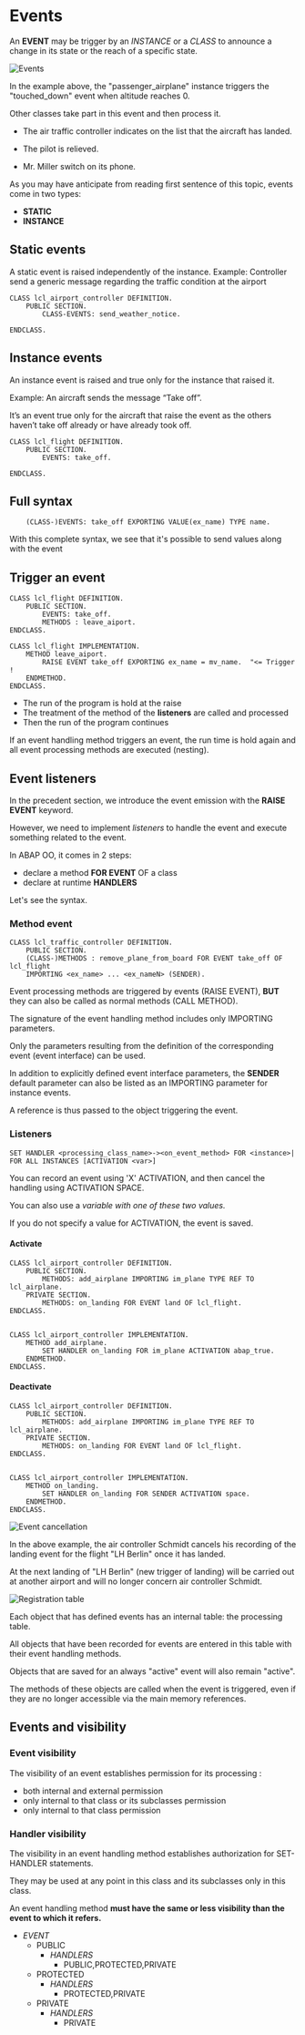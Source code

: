 # Events

An **EVENT** may be trigger by an *INSTANCE* or a *CLASS* to announce a change in its state or the reach of a specific state.

![Events](../img/events.PNG)

In the example above, the "passenger_airplane" instance triggers the "touched_down" event when altitude reaches 0.

Other classes take part in this event and then process it. 

- The air traffic controller indicates on the list that the aircraft has landed.

- The pilot is relieved.

- Mr. Miller switch on its phone.

As you may have anticipate from reading first sentence of this topic, events come in two types:
- **STATIC**
- **INSTANCE**

## Static events

A static event is raised independently of the instance.
Example: Controller send a generic message regarding the traffic condition at the airport

```
CLASS lcl_airport_controller DEFINITION.
	PUBLIC SECTION.
		CLASS-EVENTS: send_weather_notice.

ENDCLASS.
```

## Instance events

An instance event is raised and true only for the instance that raised it.

Example: An aircraft sends the message “Take off”. 

It’s an event true only for the aircraft that raise the event as the others haven’t take off already or have already took off.

```
CLASS lcl_flight DEFINITION.
	PUBLIC SECTION.	
		EVENTS: take_off.
	
ENDCLASS.
```

## Full syntax
```
	(CLASS-)EVENTS: take_off EXPORTING VALUE(ex_name) TYPE name.
```
With this complete syntax, we see that it's possible to send values along with the event


## Trigger an event

```
CLASS lcl_flight DEFINITION.
	PUBLIC SECTION.	
		EVENTS: take_off.
		METHODS : leave_aiport.
ENDCLASS.

CLASS lcl_flight IMPLEMENTATION.
	METHOD leave_aiport.
		RAISE EVENT take_off EXPORTING ex_name = mv_name.  "<= Trigger !
	ENDMETHOD.
ENDCLASS.
```

- The run of the program is hold at the raise
- The treatment of the method of the **listeners** are called and processed
- Then the run of the program continues

If an event handling method triggers an event, the run time is hold again and all event processing methods are executed (nesting).

## Event listeners

In the precedent section, we introduce the event emission with the **RAISE EVENT** keyword.

However, we need to implement _listeners_ to handle the event and execute something related to the event.

In ABAP OO, it comes in 2 steps:
- declare a method **FOR EVENT** OF a class
- declare at runtime **HANDLERS**

Let's see the syntax.

### Method event

```
CLASS lcl_traffic_controller DEFINITION.
	PUBLIC SECTION.
	(CLASS-)METHODS : remove_plane_from_board FOR EVENT take_off OF lcl_flight 
	IMPORTING <ex_name> ... <ex_nameN> (SENDER).
```

Event processing methods are triggered by events (RAISE EVENT), **BUT** they can also be called as normal methods (CALL METHOD).

The signature of the event handling method includes only IMPORTING parameters. 

Only the parameters resulting from the definition of the corresponding event (event interface) can be used. 

In addition to explicitly defined event interface parameters, the **SENDER** default parameter can also be listed as an IMPORTING parameter for instance events. 

A reference is thus passed to the object triggering the event.

### Listeners

```
SET HANDLER <processing_class_name>-><on_event_method> FOR <instance>| FOR ALL INSTANCES [ACTIVATION <var>]
```

You can record an event using 'X' ACTIVATION, and then cancel the handling using ACTIVATION SPACE. 

You can also use a <var> variable with one of these two values. 

If you do not specify a value for ACTIVATION, the event is saved.

#### Activate

```
CLASS lcl_airport_controller DEFINITION.
	PUBLIC SECTION.
		METHODS: add_airplane IMPORTING im_plane TYPE REF TO lcl_airplane.
	PRIVATE SECTION.
		METHODS: on_landing FOR EVENT land OF lcl_flight.
ENDCLASS.


CLASS lcl_airport_controller IMPLEMENTATION.
	METHOD add_airplane.
		SET HANDLER on_landing FOR im_plane ACTIVATION abap_true.
	ENDMETHOD.
ENDCLASS.

```

#### Deactivate


```
CLASS lcl_airport_controller DEFINITION.
	PUBLIC SECTION.
		METHODS: add_airplane IMPORTING im_plane TYPE REF TO lcl_airplane.
	PRIVATE SECTION.
		METHODS: on_landing FOR EVENT land OF lcl_flight.
ENDCLASS.


CLASS lcl_airport_controller IMPLEMENTATION.
	METHOD on_landing.
		SET HANDLER on_landing FOR SENDER ACTIVATION space.
	ENDMETHOD.
ENDCLASS.

```

![Event cancellation](../img/event_cancellation.PNG)

In the above example, the air controller Schmidt cancels his recording of the landing event for the flight "LH Berlin" once it has landed.

At the next landing of "LH Berlin" (new trigger of landing) will be carried out at another airport and will no longer concern air controller Schmidt.

![Registration table](../img/registration_table.PNG)

Each object that has defined events has an internal table: the processing table. 

All objects that have been recorded for events are entered in this table with their event handling methods.

Objects that are saved for an always "active" event will also remain "active". 

The methods of these objects are called when the event is triggered, even if they are no longer accessible via the main memory references.

## Events and visibility

### Event visibility
The visibility of an event establishes permission for its processing :
- both internal and external permission
- only internal to that class or its subclasses permission
- only internal to that class permission

### Handler visibility
The visibility in an event handling method establishes authorization for SET-HANDLER statements. 

They may be used at any point in this class and its subclasses only in this class.

An event handling method **must have the same or less visibility than the event to which it refers.**

- _EVENT_
	- PUBLIC
		- _HANDLERS_
			- PUBLIC,PROTECTED,PRIVATE
	- PROTECTED
		- _HANDLERS_
			- PROTECTED,PRIVATE
	- PRIVATE
		- _HANDLERS_
			- PRIVATE
